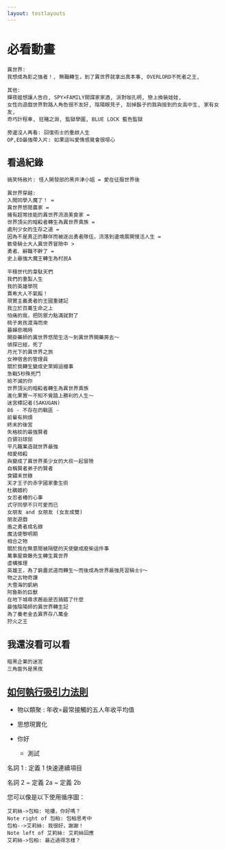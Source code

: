 ```yaml
---
layout: testlayouts
---
```


# 必看動畫
```
異世界:
我想成為影之強者！, 無職轉生，到了異世界就拿出真本事, OVERLORD不死者之王, 

其他:
輝夜姬想讓人告白, SPY×FAMILY間諜家家酒, 派對咖孔明, 戀上換裝娃娃, 
女性向遊戲世界對路人角色很不友好, 陰陽眼見子, 刮掉鬍子的我與撿到的女高中生, 家有女友,
奇巧計程車, 狂賭之淵, 監獄學園, BLUE LOCK 藍色監獄

旁邊沒人再看: 回復術士的重啟人生
OP,ED最強帶入片: 如果這叫愛情感覺會很噁心
```

## 看過紀錄
```
搞笑特赦片: 怪人開發部的黑井津小姐 = 愛在征服世界後

異世界穿越: 
入間同學入魔了！ = 
異世界悠閒農家 = 
擁有超常技能的異世界流浪美食家 = 
世界頂尖的暗殺者轉生為異世界貴族 = 
處刑少女的生存之道 = 
因為不是真正的夥伴而被逐出勇者隊伍，流落到邊境展開慢活人生 = 
骸骨騎士大人異世界冒險中 > 
勇者、辭職不幹了 = 
史上最強大魔王轉生為村民A

平穩世代的韋駄天們
我們的重製人生
我的英雄學院
賈希大人不氣餒！
現實主義勇者的王國重建記
我立於百萬生命之上
怕痛的我，把防禦力點滿就對了
桃子男孩渡海而來
暮蟬悲鳴時
開掛藥師的異世界悠閒生活～到異世界開藥房去～	
偵探已經，死了
月光下的異世界之旅
女神宿舍的管理員
關於我轉生變成史萊姆這檔事
急戰5秒殊死鬥
給不滅的你
世界頂尖的暗殺者轉生為異世界貴族
進化果實～不知不覺踏上勝利的人生～
迷宮標記者(SAKUGAN)
86 - 不存在的戰區 -
前輩有夠煩
終末的後宮
失格紋的最強賢者
白領羽球部
平凡職業造就世界最強
相愛相殺
與變成了異世界美少女的大叔一起冒險
自稱賢者弟子的賢者
食鏽末世錄
天才王子的赤字國家重生術
杜鵑婚約
女忍者椿的心事
式守同學不只可愛而已
女朋友 and 女朋友 (女友成雙)
朋友遊戲
盾之勇者成名錄
魔法使黎明期
相合之物
關於我在無意間被隔壁的天使變成廢柴這件事
萬事屋齋藤先生轉生異世界
虛構推理
英雄王，為了窮盡武道而轉生～而後成為世界最強見習騎士♀～
物之古物奇譚
大雪海的凱納
阿魯斯的巨獸
在地下城尋求邂逅是否搞錯了什麼
最強陰陽師的異世界轉生記
為了養老金去異界存八萬金
狩火之王
```

## 我還沒看可以看
```
暗黑企業的迷宮
三角窗外是黑夜
```

## [如何執行吸引力法則](https://www.youtube.com/watch?v=vM1TIP53kb0)
- 物以類聚
:  年收=最常接觸的五人年收平均值

- 思想現實化
- 你好
  - 測試

名詞 1
:   定義 1 快速連續項目

名詞 2
  ~ 定義 2a
  ~ 定義 2b

您可以像是以下使用循序圖：
```sequence
艾莉絲->包柏: 哈摟，你好嗎？
Note right of 包柏: 包柏思考中
包柏-->艾莉絲: 我很好，謝謝！
Note left of 艾莉絲: 艾莉絲回應
艾莉絲->包柏: 最近過得怎樣？
```


